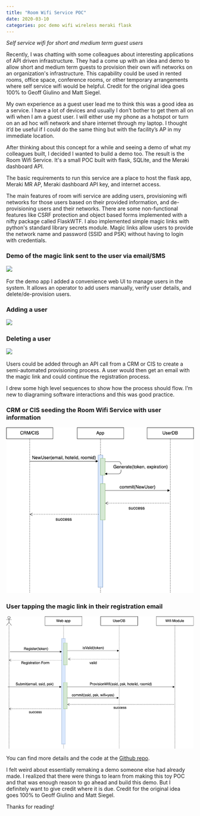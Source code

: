```yaml
---
title: "Room Wifi Service POC"
date: 2020-03-10
categories: poc demo wifi wireless meraki flask
---
```

_Self service wifi for short and medium term guest users_

Recently, I was chatting with some colleagues about interesting applications of API driven infrastructure. They had a come up with an idea and demo to allow short and medium term guests to provision their own wifi networks on an organization's infrastructure. This capability could be used in rented rooms, office space, conference rooms, or other temporary arrangements where self service wifi would be helpful. Credit for the original idea goes 100% to Geoff Giulino and Matt Siegel.

My own experience as a guest user lead me to think this was a good idea as a service. I have a lot of devices and usually I don't bother to get them all on wifi when I am a guest user. I will either use my phone as a hotspot or turn on an ad hoc wifi network and share internet through my laptop. I thought it’d be useful if I could do the same thing but with the facility’s AP in my immediate location.

After thinking about this concept for a while and seeing a demo of what my colleagues built, I decided I wanted to build a demo too. The result is the Room Wifi Service. It's a small POC built with flask, SQLite, and the Meraki dashboard API.

The basic requirements to run this service are a place to host the flask app, Meraki MR AP, Meraki dashboard API key, and internet access.

The main features of room wifi service are adding users, provisioning wifi networks for those users based on their provided information, and de-provisioning users and their networks. There are some non-functional features like CSRF protection and object based forms implemented with a nifty package called FlaskWTF. I also implemented simple magic links with python's standard library secrets module. Magic links allow users to provide the network name and password (SSID and PSK) without having to login with credentials.

### Demo of the magic link sent to the user via email/SMS
![](https://media.giphy.com/media/j2G0ASq7TgqTKlqpB8/giphy.gif)

For the demo app I added a convenience web UI to manage users in the system. It allows an operator to add users manually, verify user details, and delete/de-provision users.

### Adding a user

![](https://media.giphy.com/media/Pkjsl7dDRHaexqMNR1/giphy.gif)

### Deleting a user

![](https://media.giphy.com/media/VcvcsTlHBqfVi7Zz5m/giphy.gif)

Users could be added through an API call from a CRM or CIS to create a semi-automated provisioning process. A user would then get an email with the magic link and could continue the registration process.

I drew some high level sequences to show how the process should flow. I’m new to diagraming software interactions and this was good practice.

### CRM or CIS seeding the Room Wifi Service with user information
![](/assets/images/roomwifiservice-crm-cis-sequence.png)

### User tapping the magic link in their registration email
![](/assets/images/roomwifiservice-user-sequence.png)

You can find more details and the code at the [Github repo](https://github.com/CiscoSE/roomwifiservice).

I felt weird about essentially remaking a demo someone else had already made. I realized that there were things to learn from making this toy POC and that was enough reason to go ahead and build this demo. But I definitely want to give credit where it is due. Credit for the original idea goes 100% to Geoff Giulino and Matt Siegel.

Thanks for reading!